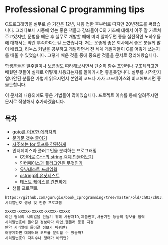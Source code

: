 # Professional C programming tips

C프로그래밍을 실무로 쓴 기간은 12년, 처음 접한 후부터로 따지만 20년정도를 써왔습니다.
그러다보니 시중에 있는 좋은 책들과 강좌들이 C의 기초에 대해서 아주 잘 가르쳐주고있지만, 문법을 배운 후 실무로 개발할 때에 미리 알아두면 좋을 실전적인 노하우들에 대해서는 약간 부족하다는걸 느꼈습니다.
저는 운좋게 좋은 회사에서 좋은 분들께 많이 배웠고, 리눅스 커널을 공부하고 개발하면서 전 세계 개발자들이 C를 어떻게 쓰는지를 배울 수 있었습니다.
그렇게 배운 것들 중에 중요한 것들을 문서로 정리해봤습니다.


학생분들은 일주일이나 보름정도 따라해보시면서 단순히 함수 포인터나 구조체라고만 배웠던 것들이 실제로 어떻게 사용되는지를 알아가시면 좋을듯합니다.
실무를 시작한지 얼마안된 분들은 가볍게 읽으시면서 본인의 코드나 자사 코드베이스와 비교해보시면 좋을듯합니다.

이 문서의 내용외에도 좋은 기법들이 많이있습니다. 프로젝트 이슈를 통해 알려주시면 문서로 작성해서 추가하겠습니다.

## 목차

* [goto를 이용한 에러처리](error_handle.md)
* [분기문 갯수 줄이기](long-if.md)
* [자주쓰는 for 루프를 간편하게](foreach.md)
* 인터페이스과 플러그인을 분리하는 프로그래밍
  * [C언어로 C++의 string 객체 만들어보기](cstring.md)
  * [인터페이스과 플러그인은 무엇인가](interface.md)
  * [유닛테스트 프레임웍](unittest.md)
  * [cstring의 유닛테스트](unittest_cstring.md)
  * [테스트 케이스를 간편하게](unittest_cstring2.md)
* 샘플 프로젝트
```
https://github.com/gurugio/book_cprogramming/tree/master/old/ch03/ch03.2
시리얼번호 생성 및 인증 프로그램

XXXXX-XXXXX-XXXXX-XXXXX-XXXXX
이런 형식의 시리얼을 만들기 위해 사용자ID,제품번호,사용기간 등등의 정보를 입력
시리얼번호에 들어갈 정보마다 타입,핸들러 등등 지정
만약 시리얼에 들어갈 정보가 바뀌면?
어떻게하면 데이터와 코드를 분리할 수 있을까?
시리얼번호의 자리수나 형태가 바뀌면?
```

